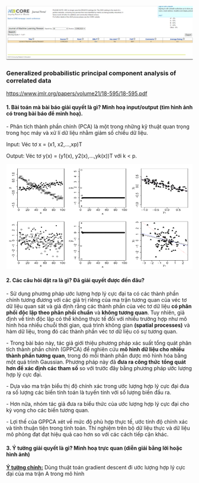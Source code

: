 ![QT32-1](https://github.com/hautb15/CS2205.CH1501/blob/main/QT/Images/QT32-1.png)



### **Generalized probabilistic principal component analysis of correlated data**

https://www.jmlr.org/papers/volume21/18-595/18-595.pdf

 

#### **1.**  **Bài toán mà bài báo giải quyết là gì? Minh hoạ input/output (tìm hình ảnh có trong bài báo để minh hoạ).**

\-    Phân tích thành phần chính (PCA) là một trong những kỹ thuật quan trọng trong học máy và xử lí dữ liệu nhằm giảm số chiều dữ liệu.

Input: Véc tơ x = (x1, x2,…,xp)T

Output: Véc tơ y(x) = (y1(x), y2(x),…,yk(x))T với k < p.                           

![QT32-2](https://github.com/hautb15/CS2205.CH1501/blob/main/QT/Images/QT32-2.png)



#### **2.**  **Các câu hỏi đặt ra là gì? Đã giải quyết được đến đâu?**

 \-    Sử dụng phương pháp ước lượng hợp lý cực đại ta có các thành phần chính tương đương với các giá trị riêng của ma trận tương quan của véc tơ dữ liệu quan sát và giả định rằng các thành phần của véc tơ dữ liệu **có phân phối** **độc lập theo phân phối chuẩn** và **không tương quan**. Tuy nhiên, giả định về tính độc lập có thể không thực tế đối với nhiều trường hợp như mô hình hóa nhiều chuỗi thời gian, quá trình không gian **(**spatial processes**)** và hàm dữ liệu, trong đó các thành phần véc tơ dữ liệu có sự tương quan. 

\-    Trong bài báo này, tác giả giới thiệu phương pháp xác suất tổng quát phân tích thành phần chính (GPPCA) để nghiên cứu **mô hình dữ liệu cho nhiều thành phần tương quan**, trong đó mỗi thành phần được mô hình hóa bằng một quá trình Gaussian. Phương pháp này đã **đưa ra công thức** **tổng quát hơn để xác định các tham số** so với trước đây bằng phương pháp ước lượng hợp lý cực đại. 

\-    Dựa vào ma trận biểu thị độ chính xác trong ước lượng hợp lý cực đại đưa ra số lượng các biến tính toán là tuyến tính với số lượng biến đầu ra. 

\-    Hơn nữa, nhóm tác giả đưa ra biểu thức của ước lượng hợp lý cực đại cho kỳ vọng cho các biến tương quan.

\-    Lợi thế của GPPCA xét về mức độ phù hợp thực tế, ước tính độ chính xác và tính thuận tiện trong tính toán. Thí nghiệm trên bộ dữ liệu thực và dữ liệu mô phỏng đạt đạt hiệu quả cao hơn so với các cách tiếp cận khác.

 

#### **3.** **Ý tưởng giải quyết là gì? Minh hoạ trực quan (diễn giải bằng lời hoặc hình ảnh)**


 **<u>Ý tưởng chính:</u>** Dùng thuật toán gradient descent đi ước lượng hợp lý cực đại của ma trận A trong mô hình                                 

